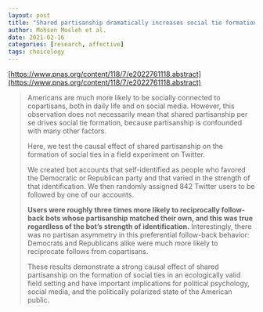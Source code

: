 ```yaml
---
layout: post
title: "Shared partisanship dramatically increases social tie formation in a Twitter field experiment"
author: Mohsen Mosleh et al.
date: 2021-02-16
categories: [research, affective]
tags: choicelogy
---
```


[https://www.pnas.org/content/118/7/e2022761118.abstract](https://www.pnas.org/content/118/7/e2022761118.abstract)

> Americans are much more likely to be socially connected to copartisans, both in daily life and on social media. However, this observation does not necessarily mean that shared partisanship per se drives social tie formation, because partisanship is confounded with many other factors. 
>
> Here, we test the causal effect of shared partisanship on the formation of social ties in a field experiment on Twitter. 
>
> We created bot accounts that self-identified as people who favored the Democratic or Republican party and that varied in the strength of that identification. We then randomly assigned 842 Twitter users to be followed by one of our accounts. 
>
> **Users were roughly three times more likely to reciprocally follow-back bots whose partisanship matched their own, and this was true regardless of the bot’s strength of identification.** Interestingly, there was no partisan asymmetry in this preferential follow-back behavior: Democrats and Republicans alike were much more likely to reciprocate follows from copartisans. 
>
> These results demonstrate a strong causal effect of shared partisanship on the formation of social ties in an ecologically valid field setting and have important implications for political psychology, social media, and the politically polarized state of the American public.
